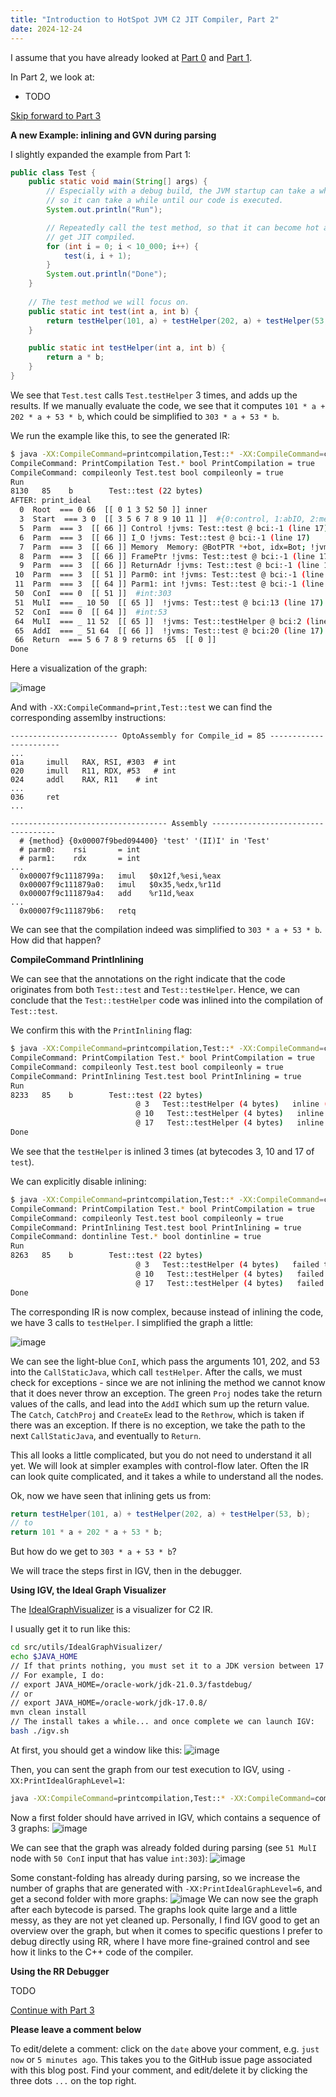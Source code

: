 ```yaml
---
title: "Introduction to HotSpot JVM C2 JIT Compiler, Part 2"
date: 2024-12-24
---
```


I assume that you have already looked at
[Part 0](https://eme64.github.io/blog/2024/12/24/Intro-to-C2-Part00.html) and
[Part 1](https://eme64.github.io/blog/2024/12/24/Intro-to-C2-Part01.html).

In Part 2, we look at:
- TODO

[Skip forward to Part 3](https://eme64.github.io/blog/2024/12/24/Intro-to-C2-Part03.html)

**A new Example: inlining and GVN during parsing**

I slightly expanded the example from Part 1:
```java
public class Test {
    public static void main(String[] args) {
        // Especially with a debug build, the JVM startup can take a while,
        // so it can take a while until our code is executed.
        System.out.println("Run");

        // Repeatedly call the test method, so that it can become hot and
        // get JIT compiled.
        for (int i = 0; i < 10_000; i++) {
            test(i, i + 1);
        }
        System.out.println("Done");
    }
    
    // The test method we will focus on. 
    public static int test(int a, int b) {
        return testHelper(101, a) + testHelper(202, a) + testHelper(53, b);
    }

    public static int testHelper(int a, int b) {
        return a * b;
    }
}
```
We see that `Test.test` calls `Test.testHelper` 3 times, and adds up the results.
If we manually evaluate the code, we see that it computes `101 * a + 202 * a + 53 * b`, which could be simplified to `303 * a + 53 * b`.

We run the example like this, to see the generated IR:
```bash
$ java -XX:CompileCommand=printcompilation,Test::* -XX:CompileCommand=compileonly,Test::test -Xbatch -XX:-TieredCompilation -XX:+PrintIdeal Test.java
CompileCommand: PrintCompilation Test.* bool PrintCompilation = true
CompileCommand: compileonly Test.test bool compileonly = true
Run
8130   85    b        Test::test (22 bytes)
AFTER: print_ideal
  0  Root  === 0 66  [[ 0 1 3 52 50 ]] inner 
  3  Start  === 3 0  [[ 3 5 6 7 8 9 10 11 ]]  #{0:control, 1:abIO, 2:memory, 3:rawptr:BotPTR, 4:return_address, 5:int, 6:int}
  5  Parm  === 3  [[ 66 ]] Control !jvms: Test::test @ bci:-1 (line 17)
  6  Parm  === 3  [[ 66 ]] I_O !jvms: Test::test @ bci:-1 (line 17)
  7  Parm  === 3  [[ 66 ]] Memory  Memory: @BotPTR *+bot, idx=Bot; !jvms: Test::test @ bci:-1 (line 17)
  8  Parm  === 3  [[ 66 ]] FramePtr !jvms: Test::test @ bci:-1 (line 17)
  9  Parm  === 3  [[ 66 ]] ReturnAdr !jvms: Test::test @ bci:-1 (line 17)
 10  Parm  === 3  [[ 51 ]] Parm0: int !jvms: Test::test @ bci:-1 (line 17)
 11  Parm  === 3  [[ 64 ]] Parm1: int !jvms: Test::test @ bci:-1 (line 17)
 50  ConI  === 0  [[ 51 ]]  #int:303
 51  MulI  === _ 10 50  [[ 65 ]]  !jvms: Test::test @ bci:13 (line 17)
 52  ConI  === 0  [[ 64 ]]  #int:53
 64  MulI  === _ 11 52  [[ 65 ]]  !jvms: Test::testHelper @ bci:2 (line 21) Test::test @ bci:17 (line 17)
 65  AddI  === _ 51 64  [[ 66 ]]  !jvms: Test::test @ bci:20 (line 17)
 66  Return  === 5 6 7 8 9 returns 65  [[ 0 ]] 
Done
```
Here a visualization of the graph:

![image](https://github.com/user-attachments/assets/bad657eb-da3c-4388-adcc-79a1190c476f)

And with `-XX:CompileCommand=print,Test::test` we can find the corresponding assemlby instructions:
```
------------------------ OptoAssembly for Compile_id = 85 -----------------------
...
01a     imull   RAX, RSI, #303	# int
020     imull   R11, RDX, #53	# int
024     addl    RAX, R11	# int
...
036     ret
...

----------------------------------- Assembly -----------------------------------
  # {method} {0x00007f9bed094400} 'test' '(II)I' in 'Test'
  # parm0:    rsi       = int
  # parm1:    rdx       = int
...
  0x00007f9c1118799a:   imul   $0x12f,%esi,%eax
  0x00007f9c111879a0:   imul   $0x35,%edx,%r11d
  0x00007f9c111879a4:   add    %r11d,%eax
...
  0x00007f9c111879b6:   retq
```

We can see that the compilation indeed was simplified to `303 * a + 53 * b`. How did that happen?

**CompileCommand PrintInlining**

We can see that the annotations on the right indicate that the code originates from both `Test::test` and `Test::testHelper`.
Hence, we can conclude that the `Test::testHelper` code was inlined into the compilation of `Test::test`.

We confirm this with the `PrintInlining` flag:
```bash
$ java -XX:CompileCommand=printcompilation,Test::* -XX:CompileCommand=compileonly,Test::test -Xbatch -XX:-TieredCompilation -XX:CompileCommand=printinlining,Test::test Test.java
CompileCommand: PrintCompilation Test.* bool PrintCompilation = true
CompileCommand: compileonly Test.test bool compileonly = true
CompileCommand: PrintInlining Test.test bool PrintInlining = true
Run
8233   85    b        Test::test (22 bytes)
                            @ 3   Test::testHelper (4 bytes)   inline (hot)
                            @ 10   Test::testHelper (4 bytes)   inline (hot)
                            @ 17   Test::testHelper (4 bytes)   inline (hot)
Done
```
We see that the `testHelper` is inlined 3 times (at bytecodes 3, 10 and 17 of `test`).

We can explicitly disable inlining:
```bash
$ java -XX:CompileCommand=printcompilation,Test::* -XX:CompileCommand=compileonly,Test::test -Xbatch -XX:-TieredCompilation -XX:CompileCommand=printinlining,Test::test -XX:CompileCommand=dontinline,Test::* Test.java
CompileCommand: PrintCompilation Test.* bool PrintCompilation = true
CompileCommand: compileonly Test.test bool compileonly = true
CompileCommand: PrintInlining Test.test bool PrintInlining = true
CompileCommand: dontinline Test.* bool dontinline = true
Run
8263   85    b        Test::test (22 bytes)
                            @ 3   Test::testHelper (4 bytes)   failed to inline: disallowed by CompileCommand
                            @ 10   Test::testHelper (4 bytes)   failed to inline: disallowed by CompileCommand
                            @ 17   Test::testHelper (4 bytes)   failed to inline: disallowed by CompileCommand
Done
```

The corresponding IR is now complex, because instead of inlining the code, we have 3 calls to `testHelper`. I simplified the graph a little:

![image](https://github.com/user-attachments/assets/08ac97bc-59b1-4a07-ad53-3a6255833ec2)

We can see the light-blue `ConI`, which pass the arguments 101, 202, and 53 into the `CallStaticJava`, which call `testHelper`.
After the calls, we must check for exceptions - since we are not inlining the method we cannot know that it does never throw an exception.
The green `Proj` nodes take the return values of the calls, and lead into the `AddI` which sum up the return value.
The `Catch`, `CatchProj` and `CreateEx` lead to the `Rethrow`, which is taken if there was an exception.
If there is no exception, we take the path to the next `CallStaticJava`, and eventually to `Return`.

This all looks a little complicated, but you do not need to understand it all yet. We will look at simpler examples with control-flow later.
Often the IR can look quite complicated, and it takes a while to understand all the nodes.

Ok, now we have seen that inlining gets us from:
```java
return testHelper(101, a) + testHelper(202, a) + testHelper(53, b);
// to
return 101 * a + 202 * a + 53 * b;
```
But how do we get to `303 * a + 53 * b`?

We will trace the steps first in IGV, then in the debugger.

**Using IGV, the Ideal Graph Visualizer**

The [IdealGraphVisualizer](https://github.com/openjdk/jdk/tree/master/src/utils/IdealGraphVisualizer)
is a visualizer for C2 IR.

I usually get it to run like this:
```bash
cd src/utils/IdealGraphVisualizer/
echo $JAVA_HOME
// If that prints nothing, you must set it to a JDK version between 17 and 21
// For example, I do:
// export JAVA_HOME=/oracle-work/jdk-21.0.3/fastdebug/
// or
// export JAVA_HOME=/oracle-work/jdk-17.0.8/
mvn clean install
// The install takes a while... and once complete we can launch IGV:
bash ./igv.sh
```

At first, you should get a window like this:
![image](https://github.com/user-attachments/assets/17052bf5-e33c-4347-8544-4410e83833c3)

Then, you can sent the graph from our test execution to IGV, using `-XX:PrintIdealGraphLevel=1`:
```bash
java -XX:CompileCommand=printcompilation,Test::* -XX:CompileCommand=compileonly,Test::test -Xbatch -XX:-TieredCompilation -XX:CompileCommand=printinlining,Test::test -XX:PrintIdealGraphLevel=1 Test.java
```

Now a first folder should have arrived in IGV, which contains a sequence of 3 graphs:
![image](https://github.com/user-attachments/assets/92193df6-0a2e-4809-b14e-760b075adf54)

We can see that the graph was already folded during parsing (see `51 MulI` node with `50 ConI` input that has value `int:303`):
![image](https://github.com/user-attachments/assets/22bfd931-26f9-4cf4-bd5f-02649aaef850)

Some constant-folding has already during parsing, so we increase the number of graphs that are generated with `-XX:PrintIdealGraphLevel=6`, and get a second folder with more graphs:
![image](https://github.com/user-attachments/assets/77f317c2-a344-4db8-8f1a-2f9d3127fc53)
We can now see the graph after each bytecode is parsed. The graphs look quite large and a little messy, as they are not yet cleaned up.
Personally, I find IGV good to get an overview over the graph, but when it comes to specific questions I prefer to debug directly using RR, where I have more fine-grained
control and see how it links to the C++ code of the compiler.

**Using the RR Debugger**

TODO

[Continue with Part 3](https://eme64.github.io/blog/2024/12/24/Intro-to-C2-Part03.html)

**Please leave a comment below**

To edit/delete a comment: click on the `date` above your comment, e.g. `just now` or `5 minutes ago`.
This takes you to the GitHub issue page associated with this blog post. Find your comment, and edit/delete it
by clicking the three dots `...` on the top right.

<script src="https://utteranc.es/client.js"
        repo="eme64/blog"
        issue-term="pathname"
        theme="github-light"
        crossorigin="anonymous"
        async>
</script>
